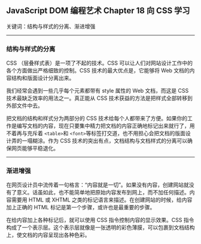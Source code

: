 ## JavaScript DOM 编程艺术 Chapter 18  向 CSS 学习

关键词：结构与样式的分离、渐进增强

---

### 结构与样式的分离

CSS （层叠样式表）是一项了不起的技术。CSS 可以让人们对网站设计工作中的各个方面做出严格细致的控制。CSS 技术的最大优点是，它能够将 Web 文档的内容结构和版面设计分离出来。

我们经常会遇到一些几乎每个元素都带有 style 属性的 Web 文档，而这是 CSS 技术最缺乏效率的用法之一。真正能从 CSS 技术获益的方法是把样式全部转移到外部文件中去。

把文档的结构和样式分为两部分的 CSS 技术给每个人都带来了方便。如果你的工作是编写文档的内容，现在只要集中精力把文档的内容正确地标记出来就行了，用不着再与充斥着 `<table>`和 `<font>`等标签打交道，也不用担心会把文档的版面设计弄的一塌糊涂。作为 CSS 技术的突出有点，文档结构与文档样式的分离可以确保网页能够平稳退化。

---

### 渐进增强

在网页设计员中流传着一句格言：“内容就是一切”。如果没有内容，创建网站就没有了意义。话虽如此，也不能简单地把原始内容发布到网上，而不加任何描述。内容需要用 HTML 或 XHTML 之类的标记语言来描述。在创建网站的时候，给内容加上正确的 HTML 标记是第一个步骤，或许也是最重要的步骤。

在给内容加上各种标记后，就可以使用 CSS 指令控制内容的显示效果。CSS 指令构成了一个表示层。这个表示层就像是一张透明的彩色薄膜，可以包裹到文档结构上，使文档的内容呈现出各种色彩。